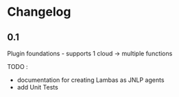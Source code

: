 # Changelog

## 0.1

Plugin foundations - supports 1 cloud -> multiple functions

TODO :
- documentation for creating Lambas as JNLP agents
- add Unit Tests
